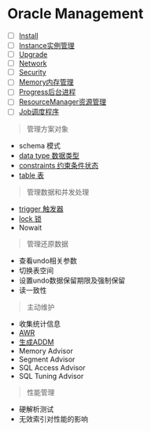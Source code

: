 # Oracle Management

- [ ] [Install](install/Install.md)
- [ ] [Instance实例管理](Instance/Instance.md)
- [ ] [Upgrade](Upgrade.md)
- [ ] [Network](Network/Network.md)
- [ ] [Security](Security/Security.md)
- [ ] [Memory内存管理](../architecture/memory/Memory.md)
- [ ] [Progress后台进程](../architecture/process/Process_Background.md)
- [ ] [ResourceManager资源管理](Resource/ResourceManager.md)
- [ ] [Job调度程序](Job/Job.md)

> 管理方案对象

- schema 模式
- [data type 数据类型](../dev/data_structures/Data_Types.md)
- [constraints 约束条件状态](../dev/transaction/Constraints.md)
- [table 表](../dev/data_structures/Tables.md)

> 管理数据和并发处理

- [trigger 触发器](../dev/plsql/Trigger.md)
- [lock 锁](../dev/sql_statements/dml_lock.md)
- Nowait

> 管理还原数据

- 查看undo相关参数
- 切换表空间
- 设置undo数据保留期限及强制保留
- 读一致性

> 主动维护

- 收集统计信息
- [AWR](../Optimize/AWR/AWR.md)
- [⽣成ADDM](../Optimize/ADDM/ADDM.md)
- Memory Advisor
- Segment Advisor
- SQL Access Advisor
- SQL Tuning Advisor

> 性能管理

- 硬解析测试
- ⽆效索引对性能的影响


